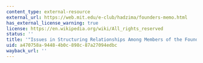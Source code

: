 ```yaml
---
content_type: external-resource
external_url: https://web.mit.edu/e-club/hadzima/founders-memo.html
has_external_license_warning: true
license: https://en.wikipedia.org/wiki/All_rights_reserved
status: ''
title: '"Issues in Structuring Relationships Among Members of the Founder Team'
uid: a470758a-9448-4b0c-898c-87a27094edbc
wayback_url: ''
---
```

